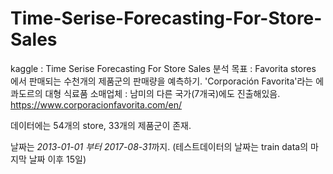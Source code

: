# Time-Serise-Forecasting-For-Store-Sales
kaggle : Time Serise Forecasting For Store Sales
분석 목표 : Favorita stores 에서 판매되는 수천개의 제품군의 판매량을 예측하기.
'Corporación Favorita'라는 에콰도르의 대형 식료품 소매업체 : 남미의 다른 국가(7개국)에도 진출해있음. https://www.corporacionfavorita.com/en/

데이터에는 54개의 store, 33개의 제품군이 존재.

날짜는 *2013-01-01 부터 2017-08-31*까지. (테스트데이터의 날짜는 train data의 마지막 날짜 이후 15일)
